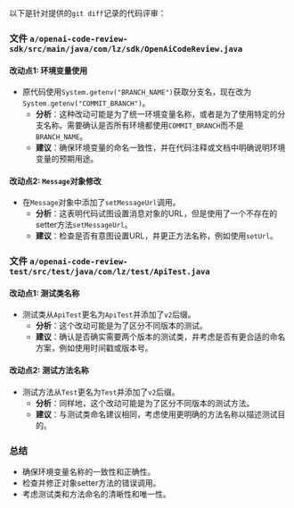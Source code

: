 以下是针对提供的`git diff`记录的代码评审：

### 文件 `a/openai-code-review-sdk/src/main/java/com/lz/sdk/OpenAiCodeReview.java`

#### 改动点1: 环境变量使用
- 原代码使用`System.getenv("BRANCH_NAME")`获取分支名，现在改为`System.getenv("COMMIT_BRANCH")`。
  - **分析**：这种改动可能是为了统一环境变量名称，或者是为了使用特定的分支名称。需要确认是否所有环境都使用`COMMIT_BRANCH`而不是`BRANCH_NAME`。
  - **建议**：确保环境变量的命名一致性，并在代码注释或文档中明确说明环境变量的预期用途。

#### 改动点2: `Message`对象修改
- 在`Message`对象中添加了`setMessageUrl`调用。
  - **分析**：这表明代码试图设置消息对象的URL，但是使用了一个不存在的setter方法`setMessageUrl`。
  - **建议**：检查是否有意图设置URL，并更正方法名称，例如使用`setUrl`。

### 文件 `a/openai-code-review-test/src/test/java/com/lz/test/ApiTest.java`

#### 改动点1: 测试类名称
- 测试类从`ApiTest`更名为`ApiTest`并添加了`v2`后缀。
  - **分析**：这个改动可能是为了区分不同版本的测试。
  - **建议**：确认是否确实需要两个版本的测试类，并考虑是否有更合适的命名方案，例如使用时间戳或版本号。

#### 改动点2: 测试方法名称
- 测试方法从`Test`更名为`Test`并添加了`v2`后缀。
  - **分析**：同样地，这个改动可能是为了区分不同版本的测试方法。
  - **建议**：与测试类命名建议相同，考虑使用更明确的方法名称以描述测试目的。

### 总结
- 确保环境变量名称的一致性和正确性。
- 检查并修正对象setter方法的错误调用。
- 考虑测试类和方法命名的清晰性和唯一性。